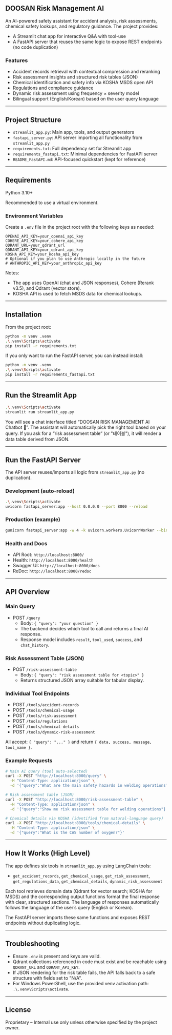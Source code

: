 ## DOOSAN Risk Management AI

An AI-powered safety assistant for accident analysis, risk assessments, chemical safety lookups, and regulatory guidance. The project provides:

- A Streamlit chat app for interactive Q&A with tool-use
- A FastAPI server that reuses the same logic to expose REST endpoints (no code duplication)

### Features
- Accident records retrieval with contextual compression and reranking
- Risk assessment insights and structured risk tables (JSON)
- Chemical identification and safety info via KOSHA MSDS open API
- Regulations and compliance guidance
- Dynamic risk assessment using frequency × severity model
- Bilingual support (English/Korean) based on the user query language

---

## Project Structure
- `streamlit_app.py`: Main app, tools, and output generators
- `fastapi_server.py`: API server importing all functionality from `streamlit_app.py`
- `requirements.txt`: Full dependency set for Streamlit app
- `requirements_fastapi.txt`: Minimal dependencies for FastAPI server
- `README_FastAPI.md`: API-focused quickstart (kept for reference)

---

## Requirements
Python 3.10+

Recommended to use a virtual environment.

### Environment Variables
Create a `.env` file in the project root with the following keys as needed:

```env
OPENAI_API_KEY=your_openai_api_key
COHERE_API_KEY=your_cohere_api_key
QDRANT_URL=your_qdrant_url
QDRANT_API_KEY=your_qdrant_api_key
KOSHA_API_KEY=your_kosha_api_key
# Optional if you plan to use Anthropic locally in the future
# ANTHROPIC_API_KEY=your_anthropic_api_key
```

Notes:
- The app uses OpenAI (chat and JSON responses), Cohere (Rerank v3.5), and Qdrant (vector store).
- KOSHA API is used to fetch MSDS data for chemical lookups.

---

## Installation

From the project root:

```bash
python -m venv .venv
.\.venv\Scripts\activate
pip install -r requirements.txt
```

If you only want to run the FastAPI server, you can instead install:

```bash
python -m venv .venv
.\.venv\Scripts\activate
pip install -r requirements_fastapi.txt
```

---

## Run the Streamlit App

```bash
.\.venv\Scripts\activate
streamlit run streamlit_app.py
```

You will see a chat interface titled “DOOSAN RISK MANAGEMENT AI Chatbot 📄”. The assistant will automatically pick the right tool based on your query. If you ask for a “risk assessment table” (or "테이블"), it will render a data table derived from JSON.

---

## Run the FastAPI Server

The API server reuses/imports all logic from `streamlit_app.py` (no duplication).

### Development (auto-reload)
```bash
.\.venv\Scripts\activate
uvicorn fastapi_server:app --host 0.0.0.0 --port 8000 --reload
```

### Production (example)
```bash
gunicorn fastapi_server:app -w 4 -k uvicorn.workers.UvicornWorker --bind 0.0.0.0:8000
```

### Health and Docs
- API Root: `http://localhost:8000/`
- Health: `http://localhost:8000/health`
- Swagger UI: `http://localhost:8000/docs`
- ReDoc: `http://localhost:8000/redoc`

---

## API Overview

### Main Query
- POST `/query`
  - Body: `{ "query": "your question" }`
  - The backend decides which tool to call and returns a final AI response.
  - Response model includes `result`, `tool_used`, `success`, and `chat_history`.

### Risk Assessment Table (JSON)
- POST `/risk-assessment-table`
  - Body: `{ "query": "risk assessment table for <topic>" }`
  - Returns structured JSON array suitable for tabular display.

### Individual Tool Endpoints
- POST `/tools/accident-records`
- POST `/tools/chemical-usage`
- POST `/tools/risk-assessment`
- POST `/tools/regulations`
- POST `/tools/chemical-details`
- POST `/tools/dynamic-risk-assessment`

All accept: `{ "query": "..." }` and return `{ data, success, message, tool_name }`.

### Example Requests

```bash
# Main AI query (tool auto-selected)
curl -X POST "http://localhost:8000/query" \
  -H "Content-Type: application/json" \
  -d '{"query":"What are the main safety hazards in welding operations?"}'

# Risk assessment table (JSON)
curl -X POST "http://localhost:8000/risk-assessment-table" \
  -H "Content-Type: application/json" \
  -d '{"query":"Show me risk assessment table for welding operations"}'

# Chemical details via KOSHA (identified from natural-language query)
curl -X POST "http://localhost:8000/tools/chemical-details" \
  -H "Content-Type: application/json" \
  -d '{"query":"What is the CAS number of oxygen?"}'
```

---

## How It Works (High Level)

The app defines six tools in `streamlit_app.py` using LangChain tools:
- `get_accident_records`, `get_chemical_usage`, `get_risk_assessment`, `get_regulations_data`, `get_chemical_details`, `dynamic_risk_assessment`

Each tool retrieves domain data (Qdrant for vector search; KOSHA for MSDS) and the corresponding output functions format the final response with clear, structured sections. The language of responses automatically follows the language of the user’s query (English or Korean).

The FastAPI server imports these same functions and exposes REST endpoints without duplicating logic.

---

## Troubleshooting
- Ensure `.env` is present and keys are valid.
- Qdrant collections referenced in code must exist and be reachable using `QDRANT_URL` and `QDRANT_API_KEY`.
- If JSON rendering for the risk table fails, the API falls back to a safe structure with fields set to "N/A".
- For Windows PowerShell, use the provided venv activation path: ` .\.venv\Scripts\activate `.

---

## License
Proprietary – Internal use only unless otherwise specified by the project owner.


